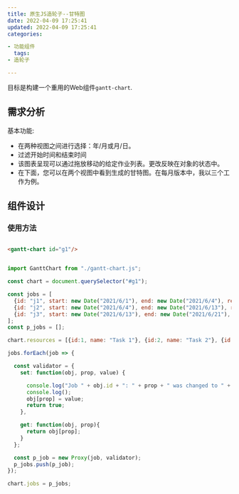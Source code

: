 ```yaml
---
title: 原生JS造轮子--甘特图
date: 2022-04-09 17:25:41
updated: 2022-04-09 17:25:41
categories:

- 功能组件
  tags:
- 造轮子

---
```


目标是构建一个重用的Web组件`gantt-chart`.

## 需求分析

基本功能:

- 在两种视图之间进行选择：年/月或月/日。
- 过滤开始时间和结束时间
- 该图表呈现可以通过拖放移动的给定作业列表。更改反映在对象的状态中。
- 在下面，您可以在两个视图中看到生成的甘特图。在每月版本中，我以三个工作为例。

## 组件设计

### 使用方法

```html

<gantt-chart id="g1"/>

```

```javascript

import GanttChart from "./gantt-chart.js";

const chart = document.querySelector("#g1");

const jobs = [
  {id: "j1", start: new Date("2021/6/1"), end: new Date("2021/6/4"), resource: 1},
  {id: "j2", start: new Date("2021/6/4"), end: new Date("2021/6/13"), resource: 2},
  {id: "j3", start: new Date("2021/6/13"), end: new Date("2021/6/21"), resource: 3},
];
const p_jobs = [];

chart.resources = [{id:1, name: "Task 1"}, {id:2, name: "Task 2"}, {id:3, name: "Task 3"}, {id:4, name: "Task 4"}];

jobs.forEach(job => {

  const validator = {
    set: function(obj, prop, value) {

      console.log("Job " + obj.id + ": " + prop + " was changed to " + value);
      console.log();
      obj[prop] = value;
      return true;
    },

    get: function(obj, prop){
      return obj[prop];
    }
  };

  const p_job = new Proxy(job, validator);
  p_jobs.push(p_job);
});

chart.jobs = p_jobs;


```






